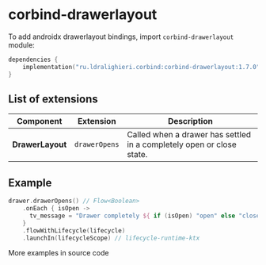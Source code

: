 ﻿
# corbind-drawerlayout

To add androidx drawerlayout bindings, import `corbind-drawerlayout` module:

```kotlin
dependencies {
    implementation("ru.ldralighieri.corbind:corbind-drawerlayout:1.7.0")
}
```

## List of extensions

Component | Extension | Description
--|---|--
**DrawerLayout** | `drawerOpens` | Called when a drawer has settled in a completely open or close state.


## Example

```kotlin
drawer.drawerOpens() // Flow<Boolean>
    .onEach { isOpen ->
      tv_message = "Drawer completely ${ if (isOpen) "open" else "close"}"
    }
    .flowWithLifecycle(lifecycle)
    .launchIn(lifecycleScope) // lifecycle-runtime-ktx
```

More examples in source code
